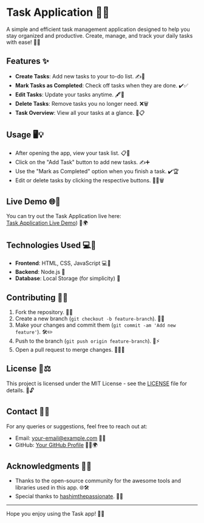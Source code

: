 # Task Application 📝✨

A simple and efficient task management application designed to help you stay organized and productive. Create, manage, and track your daily tasks with ease! 🚀📅

## Features ✨

- **Create Tasks**: Add new tasks to your to-do list. ✍️📝
- **Mark Tasks as Completed**: Check off tasks when they are done. ✔️✅
- **Edit Tasks**: Update your tasks anytime. 🖋️🔧
- **Delete Tasks**: Remove tasks you no longer need. ❌🗑️
- **Task Overview**: View all your tasks at a glance. 👀📋

## Usage 🖥️💡

- After opening the app, view your task list. 📋👀
- Click on the "Add Task" button to add new tasks. ✍️➕
- Use the "Mark as Completed" option when you finish a task. ✔️🏆
- Edit or delete tasks by clicking the respective buttons. 📝❌🗑️

## Live Demo 🌐🚀

You can try out the Task Application live here:  
[Task Application Live Demo](https://rm550.github.io/Task-application/)) 🌟🌍

## Technologies Used 💻🔧

- **Frontend**: HTML, CSS, JavaScript 💻🎨
- **Backend**: Node.js 🚀
- **Database**: Local Storage (for simplicity) 💾

## Contributing 🤝💡

1. Fork the repository. 🍴🔁
2. Create a new branch (`git checkout -b feature-branch`). 🌿🌱
3. Make your changes and commit them (`git commit -am 'Add new feature'`). 🛠️✏️
4. Push to the branch (`git push origin feature-branch`). 🚀⚡
5. Open a pull request to merge changes. 🔄👨‍💻

## License 📜⚖️

This project is licensed under the MIT License - see the [LICENSE](LICENSE) file for details. 📂🔓

## Contact 📧📱

For any queries or suggestions, feel free to reach out at:
- Email: your-email@example.com 📧💬
- GitHub: [Your GitHub Profile](https://github.com/RM550) 👨‍💻🌍

## Acknowledgments 🙏💖

- Thanks to the open-source community for the awesome tools and libraries used in this app. 🌐🛠️
- Special thanks to [hashimthepassionate](https://github.com/HashimThePassionate). 🌟🤝

---
Hope you enjoy using the Task app! 🚀🎉
